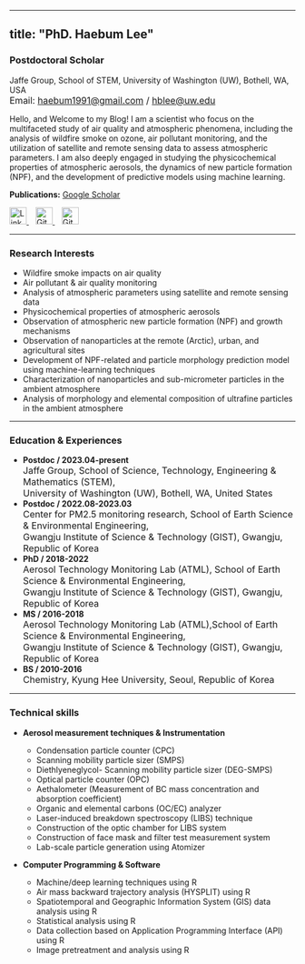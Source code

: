 
---
title: "PhD. Haebum Lee"
---

<h3 style="font-weight: bold;">Postdoctoral Scholar</h3>

Jaffe Group, School of STEM, University of Washington (UW), Bothell, WA, USA<br>
<span style="font-size: 16px;">
  Email: <a href="mailto:haebum1991@gmail.com">haebum1991@gmail.com</a> /
  <a href="mailto:hblee@uw.edu">hblee@uw.edu</a>
</span>
</p>
Hello, and Welcome to my Blog!
I am a scientist who focus on the multifaceted study of air quality and atmospheric phenomena, 
including the analysis of wildfire smoke on ozone, air pollutant monitoring, and 
the utilization of satellite and remote sensing data to assess atmospheric parameters. 
I am also deeply engaged in studying the physicochemical properties of atmospheric aerosols, 
the dynamics of new particle formation (NPF), and 
the development of predictive models using machine learning.

**Publications:** <a href="https://scholar.google.com/citations?hl=ko&user=98LKhgUAAAAJ" target="_blank">Google Scholar</a>


<span class="social-links">
  <a href="https://www.linkedin.com/in/haebum-lee-683731305/" target="_blank">
    <img src="/images/linkedin_logo.png" width="30" height="30" alt="LinkedIn">
  </a>
  &nbsp;&nbsp;
  <a href="https://github.com/haebum1991/" target="_blank">
    <img src="/images/github_logo.png" width="30" height="30" alt="GitHub">
  </a>
  &nbsp;&nbsp;
  <a href="https://orcid.org/0009-0001-2045-8532" target="_blank">
    <img src="/images/ORCID_logo.png" width="30" height="30" alt="GitHub">
  </a>
</span>


---
<h3 style="font-weight: bold;">Research Interests</h3>

- Wildfire smoke impacts on air quality
- Air pollutant & air quality monitoring
- Analysis of atmospheric parameters using satellite and remote sensing data
- Physicochemical properties of atmospheric aerosols
- Observation of atmospheric new particle formation (NPF) and growth mechanisms
- Observation of nanoparticles at the remote (Arctic), urban, and agricultural sites
- Development of NPF-related and particle morphology prediction model using machine-learning techniques
- Characterization of nanoparticles and sub-micrometer particles in the ambient atmosphere
- Analysis of morphology and elemental composition of ultrafine particles in the ambient atmosphere

---
<h3 style="font-weight: bold;">Education & Experiences</h3>

- **Postdoc / 2023.04-present**  
  <span style="font-size: 16px;"> 
  Jaffe Group, School of Science, Technology, Engineering & Mathematics (STEM), <br>
  University of Washington (UW), Bothell, WA, United States
  </span>
- **Postdoc / 2022.08-2023.03**  
  <span style="font-size: 16px;"> 
  Center for PM2.5 monitoring research, School of Earth Science & Environmental Engineering, <br>
  Gwangju Institute of Science & Technology (GIST), Gwangju, Republic of Korea 
  </span>  
- **PhD / 2018-2022**  
  <span style="font-size: 16px;"> 
  Aerosol Technology Monitoring Lab (ATML), School of Earth Science & Environmental Engineering, <br>
  Gwangju Institute of Science & Technology (GIST), Gwangju, Republic of Korea
  </span>  
- **MS / 2016-2018**  
  <span style="font-size: 16px;"> 
  Aerosol Technology Monitoring Lab (ATML),School of Earth Science & Environmental Engineering, <br>
  Gwangju Institute of Science & Technology (GIST), Gwangju, Republic of Korea
  </span>
- **BS / 2010-2016**  
  <span style="font-size: 16px;"> 
  Chemistry,
  Kyung Hee University, Seoul, Republic of Korea
  </span>
  
---
<h3 style="font-weight: bold;">Technical skills</h3>

- **Aerosol measurement techniques & Instrumentation**  
  - Condensation particle counter (CPC)  
  - Scanning mobility particle sizer (SMPS)  
  - Diethlyeneglycol- Scanning mobility particle sizer (DEG-SMPS)  
  - Optical particle counter (OPC)  
  - Aethalometer (Measurement of BC mass concentration and absorption coefficient)  
  - Organic and elemental carbons (OC/EC) analyzer  
  - Laser-induced breakdown spectroscopy (LIBS) technique  
  - Construction of the optic chamber for LIBS system  
  - Construction of face mask and filter test measurement system  
  - Lab-scale particle generation using Atomizer  

- **Computer Programming & Software**  
  - Machine/deep learning techniques using R  
  - Air mass backward trajectory analysis (HYSPLIT) using R  
  - Spatiotemporal and Geographic Information System (GIS) data analysis using R  
  - Statistical analysis using R  
  - Data collection based on Application Programming Interface (API) using R  
  - Image pretreatment and analysis using R  

